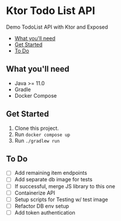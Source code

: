 # Ktor Todo List API 

Demo TodoList API with Ktor and Exposed
- [What you'll need](#what-youll-need)
- [Get Started](#get-started)
- [To Do](#to-do)

## What you'll need
- Java >= 11.0
- Gradle
- Docker Compose

## Get Started
1. Clone this project.
2. Run `docker compose up`
3. Run ```./gradlew run```

## To Do
- [ ] Add remaining item endpoints
- [ ] Add separate db image for tests
- [ ] If successful, merge JS library to this one 
- [ ] Containerize API  
- [ ] Setup scripts for Testing w/ test image
- [ ] Refactor DB env setup
- [ ] Add token authentication